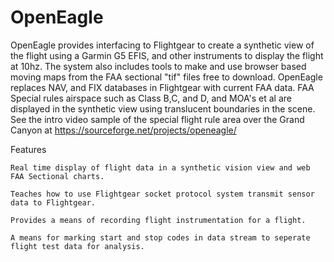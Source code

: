 # OpenEagle


OpenEagle provides interfacing to Flightgear to create a synthetic view of the flight using a Garmin G5 EFIS,
and other instruments to display the flight at 10hz. The system also includes tools to make and use browser 
based moving maps from the FAA sectional "tif" files free to download. OpenEagle replaces NAV, and FIX 
databases in Flightgear with current FAA data. FAA Special rules airspace such as Class B,C, and D, and 
MOA's et al are displayed in the synthetic view using translucent boundaries in the scene. See the intro 
video sample of the special flight rule area over the Grand Canyon at https://sourceforge.net/projects/openeagle/

Features

    Real time display of flight data in a synthetic vision view and web FAA Sectional charts.
    
    Teaches how to use Flightgear socket protocol system transmit sensor data to Flightgear.
    
    Provides a means of recording flight instrumentation for a flight.

    A means for marking start and stop codes in data stream to seperate flight test data for analysis.

